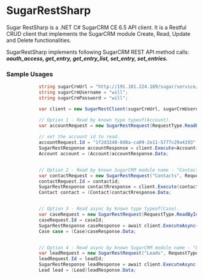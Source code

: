 # SugarRestSharp
Sugar RestSharp is a .NET C# SugarCRM CE 6.5 API client. It is a Restful CRUD client that implements the SugarCRM module Create, Read, Update and Delete functionalities.

SugarRestSharp implements following SugarCRM REST API method calls: **_oauth_access, get_entry, get_entry_list, set_entry, set_entries._**

### Sample Usages
```cs
            string sugarCrmUrl = "http://191.101.224.189/sugar/service/v4_1/rest.php";
            string sugarCrmUsername = "will";
            string sugarCrmPassword = "will";

            var client = new SugarRestClient(sugarCrmUrl, sugarCrmUsername, sugarCrmPassword);

            // Option 1 - Read by known type typeof(Account).
            var accountRequest = new SugarRestRequest(RequestType.ReadById);
            
            // set the account id to read.
            accountRequest.Id = "1f2d3240-0d8a-ca09-2e11-5777c29a4193";
            SugarRestResponse accountResponse = client.Execute<Account>(accountRequest);
            Account account = (Account)accountResponse.Data;


            // Option 2 - Read by known SugarCRM module name - "Contacts".
            var contactRequest = new SugarRestRequest("Contacts", RequestType.ReadById);
            contactRequest.Id = contactid;
            SugarRestResponse contactRresponse = client.Execute(contactRequest);
            Contact contact = (Contact)contactRresponse.Data;


            // Option 3 - Read async by known type typeof(Case).
            var caseRequest = new SugarRestRequest(RequestType.ReadById);
            caseRequest.Id = caseId;
            SugarRestResponse caseResponse = await client.ExecuteAsync<Case>(caseRequest);
            Case case = (Case)caseResponse.Data;


            // Option 4 - Read async by known SugarCRM module name - "Leads".
            var leadRequest = new SugarRestRequest("Leads", RequestType.ReadById);
            leadRequest.Id = leadId;
            SugarRestResponse leadResponse = await client.ExecuteAsync(leadRequest);
            Lead lead = (Lead)leadResponse.Data;
```



